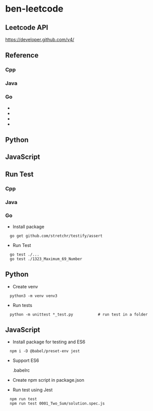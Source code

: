 # ben-leetcode
## Leetcode API
https://developer.github.com/v4/

## Reference
### Cpp
### Java
### Go
- [](https://studygolang.com/topics/7963)
- [](https://github.com/aQuaYi/LeetCode-in-Go#leetcode-%E7%9A%84-go-%E8%A7%A3%E7%AD%94)
- [](https://github.com/calelin/Leetcode-5)
- [](https://github.com/kylesliu/awesome-golang-leetcode/tree/master/src)

## Python

## JavaScript




## Run Test
### Cpp
### Java
### Go
- Install package
```
  go get github.com/stretchr/testify/assert
```
- Run Test
```
  go test ./...
  go test ./1323_Maximum_69_Number
```
## Python
- Create venv
```
  python3 -m venv venv3
```
- Run tests
```
  python -m unittest *_test.py           # run test in a folder
```
## JavaScript
- Install package for testing and ES6
```
  npm i -D @babel/preset-env jest
```
- Support ES6
  
  .babelrc

- Create npm script in package.json

- Run test using Jest
```
  npm run test
  npm run test 0001_Two_Sum/solution.spec.js
```